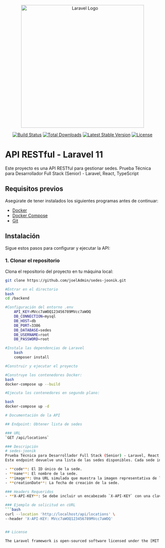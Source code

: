 <p align="center"><a href="https://laravel.com" target="_blank"><img src="https://raw.githubusercontent.com/laravel/art/master/logo-lockup/5%20SVG/2%20CMYK/1%20Full%20Color/laravel-logolockup-cmyk-red.svg" width="400" alt="Laravel Logo"></a></p>

<p align="center">
<a href="https://github.com/laravel/framework/actions"><img src="https://github.com/laravel/framework/workflows/tests/badge.svg" alt="Build Status"></a>
<a href="https://packagist.org/packages/laravel/framework"><img src="https://img.shields.io/packagist/dt/laravel/framework" alt="Total Downloads"></a>
<a href="https://packagist.org/packages/laravel/framework"><img src="https://img.shields.io/packagist/v/laravel/framework" alt="Latest Stable Version"></a>
<a href="https://packagist.org/packages/laravel/framework"><img src="https://img.shields.io/packagist/l/laravel/framework" alt="License"></a>
</p>

# API RESTful - Laravel 11

Este proyecto es una API RESTful para gestionar sedes. Prueba Técnica para Desarrollador Full Stack (Senior) - Laravel, React, TypeScript

## Requisitos previos

Asegúrate de tener instalados los siguientes programas antes de continuar:

- [Docker](https://www.docker.com/)
- [Docker Compose](https://docs.docker.com/compose/)
- [Git](https://git-scm.com/)

## Instalación

Sigue estos pasos para configurar y ejecutar la API:

### 1. Clonar el repositorio

Clona el repositorio del proyecto en tu máquina local:

```bash
git clone https://github.com/joelAdmin/sedes-joonik.git

#Entrar en el directorio 
bash
cd /backend

#Configuración del entorno .env
    API_KEY=MVcc7aWOQ123456789MVcc7aWOQ
    DB_CONNECTION=mysql
    DB_HOST=db
    DB_PORT=3306
    DB_DATABASE=sedes
    DB_USERNAME=root
    DB_PASSWORD=root

#Instala las dependencias de Laravel
    bash
    composer install

#Construir y ejecutar el proyecto

#Construye los contenedores Docker:
bash
docker-compose up --build

#Ejecuta los contenedores en segundo plano:

bash
docker-compose up -d

# Documentación de la API

## Endpoint: Obtener lista de sedes

### URL
`GET /api/locations`

### Descripción
# sedes-joonik
Prueba Técnica para Desarrollador Full Stack (Senior) - Laravel, React, TypeScript
Este endpoint devuelve una lista de las sedes disponibles. Cada sede incluye los siguientes detalles:

- **code**: El ID único de la sede.
- **name**: El nombre de la sede.
- **image**: Una URL simulada que muestra la imagen representativa de la sede.
- **creationDate**: La fecha de creación de la sede.

### Headers Requeridos
- **X-API-KEY**: Se debe incluir un encabezado `X-API-KEY` con una clave válida para autenticar la solicitud.

### Ejemplo de solicitud en cURL
```bash
curl --location 'http://localhost/api/locations' \
--header 'X-API-KEY: MVcc7aWOQ123456789MVcc7aWOQ'


## License

The Laravel framework is open-sourced software licensed under the [MIT license](https://opensource.org/licenses/MIT).
